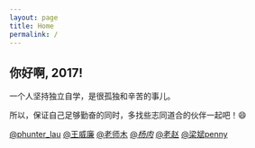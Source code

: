 ```yaml
---
layout: page
title: Home
permalink: /
---
```



## 你好啊, 2017!

一个人坚持独立自学，是很孤独和辛苦的事儿。

所以，保证自己足够勤奋的同时，多找些志同道合的伙伴一起吧！:smile:

<a target="_blank" class="W_fb S_txt1" href="http://weibo.com/phunterlau" title="phunter_lau">@phunter_lau</a>
<a target="_blank" class="W_fb S_txt1" href="http://weibo.com/u/1657470871" title="王威廉">@王威廉</a>
<a target="_blank" class="W_fb S_txt1" href="http://weibo.com/dr4x" title="老师木">@老师木</a>
<a target="_blank" class="W_fb S_txt1" href="http://weibo.com/yangzhe1991" title="_杨肉_">@_杨肉_</a>
<a target="_blank" class="W_fb S_txt1" href="http://weibo.com/jeffz" title="老赵">@老赵</a>
<a target="_blank" class="W_fb S_txt1" href="http://weibo.com/pennyliang" title="梁斌penny">@梁斌penny</a>

